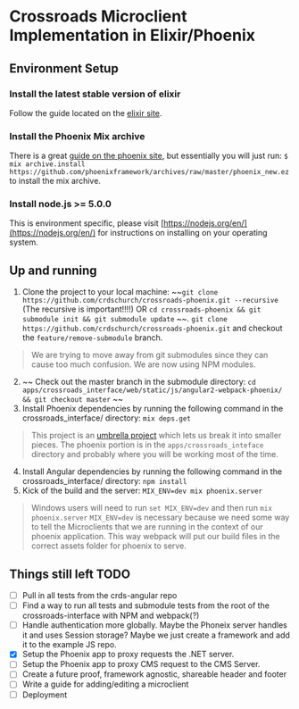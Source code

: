 # Crossroads Microclient Implementation in Elixir/Phoenix

## Environment Setup

### Install the latest stable version of elixir
Follow the guide located on the [elixir site](http://elixir-lang.org/install.html).

### Install the Phoenix Mix archive
There is a great [guide on the phoenix site](http://www.phoenixframework.org/docs/installation), but essentially you will just run:
`$ mix archive.install https://github.com/phoenixframework/archives/raw/master/phoenix_new.ez` to install the mix archive.

### Install node.js >= 5.0.0
This is environment specific, please visit [https://nodejs.org/en/](https://nodejs.org/en/) for instructions on installing on your operating system. 

## Up and running
1. Clone the project to your local machine: ~~`git clone https://github.com/crdschurch/crossroads-phoenix.git --recursive` (The recursive is important!!!!) OR `cd crossroads-phoenix && git submodule init && git submodule update` ~~. `git clone https://github.com/crdschurch/crossroads-phoenix.git` and checkout the `feature/remove-submodule` branch.
  > We are trying to move away from git submodules since they can cause too much confusion. We are now using NPM modules.
2. ~~ Check out the master branch in the submodule directory: `cd apps/crossroads_interface/web/static/js/angular2-webpack-phoenix/ && git checkout master` ~~
3. Install Phoenix dependencies by running the following command in the crossroads_interface/ directory: `mix deps.get`
  > This project is an [umbrella project](http://elixir-lang.org/getting-started/mix-otp/dependencies-and-umbrella-apps.html#umbrella-projects) which lets us break it into smaller pieces. The phoenix portion is in the `apps/crossroads_inteface` directory and probably where you will be working most of the time. 
4. Install Angular dependencies by running the following command in the crossroads_interface/ directory: `npm install`
5. Kick of the build and the server: `MIX_ENV=dev mix phoenix.server`
  > Windows users will need to run `set MIX_ENV=dev` and then run `mix phoenix.server`
  > `MIX_ENV=dev` is necessary because we need some way to tell the Microclients that we are running in the context of our phoenix application. This way webpack will put our build files in the correct assets folder for phoenix to serve. 

## Things still left TODO
- [ ] Pull in all tests from the crds-angular repo
- [ ] Find a way to run all tests and submodule tests from the root of the crossroads-interface with NPM and webpack(?)
- [ ] Handle authentication more globally. Maybe the Phoneix server handles it and uses Session storage? Maybe we just create a framework and add it to the example JS repo.
- [x] Setup the Phoenix app to proxy requests the .NET server.
- [ ] Setup the Phoenix app to proxy CMS request to the CMS Server.
- [ ] Create a future proof, framework agnostic, shareable header and footer
- [ ] Write a guide for adding/editing a microclient 
- [ ] Deployment
